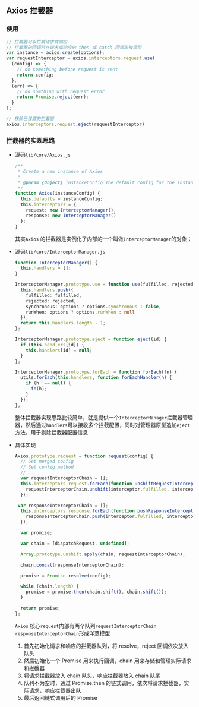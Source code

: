 ## Axios 拦截器

### 使用

```typescript
// 拦截器可以拦截请求或响应
// 拦截器的回调将在请求或响应的 then 或 catch 回调前被调用
var instance = axios.create(options);
var requestInterceptor = axios.interceptors.request.use(
  (config) => {
    // do something before request is sent
    return config;
  },
  (err) => {
    // do somthing with request error
    return Promise.reject(err);
  }
);

// 移除已设置的拦截器
axios.interceptors.request.eject(requestInterceptor)
```

### 拦截器的实现思路

- 源码`lib/core/Axios.js`

  ```typescript
  /**
   * Create a new instance of Axios
   *
   * @param {Object} instanceConfig The default config for the instance
   */
  function Axios(instanceConfig) {
    this.defaults = instanceConfig;
    this.interceptors = {
      request: new InterceptorManager(),
      response: new InterceptorManager()
    };
  }
  ```

  其实`Axios` 的拦截器是实例化了内部的一个叫做`InterceptorManager`的对象；

- 源码`lib/core/InterceptorManager.js`

  ```typescript
  function InterceptorManager() {
    this.handlers = [];
  }
  
  InterceptorManager.prototype.use = function use(fulfilled, rejected, options) {
    this.handlers.push({
      fulfilled: fulfilled,
      rejected: rejected,
      synchronous: options ? options.synchronous : false,
      runWhen: options ? options.runWhen : null
    });
    return this.handlers.length - 1;
  };
  
  InterceptorManager.prototype.eject = function eject(id) {
    if (this.handlers[id]) {
      this.handlers[id] = null;
    }
  };
  
  InterceptorManager.prototype.forEach = function forEach(fn) {
    utils.forEach(this.handlers, function forEachHandler(h) {
      if (h !== null) {
        fn(h);
      }
    });
  };
  ```

  整体拦截器实现思路比较简单，就是提供一个`InterceptorManager`拦截器管理器，然后通过`handlers`可以接收多个拦截配置，同时对管理器原型追加`eject`方法，用于剔除拦截器配置信息

- 具体实现

  ```typescript
  Axios.prototype.request = function request(config) {
    // Get merged config
    // Set config.method
    // ...
    var requestInterceptorChain = [];
    this.interceptors.request.forEach(function unshiftRequestInterceptors(interceptor) {
      requestInterceptorChain.unshift(interceptor.fulfilled, interceptor.rejected);
    });
  
   var responseInterceptorChain = [];
    this.interceptors.response.forEach(function pushResponseInterceptors(interceptor) {
      responseInterceptorChain.push(interceptor.fulfilled, interceptor.rejected);
    });
  
    var promise;
  
    var chain = [dispatchRequest, undefined];
  
    Array.prototype.unshift.apply(chain, requestInterceptorChain);
  
    chain.concat(responseInterceptorChain);
  
    promise = Promise.resolve(config);
  
    while (chain.length) {
      promise = promise.then(chain.shift(), chain.shift());
    }
  
    return promise;
  };
  ```

  `Axios` 核心`request`内部有两个队列`requestInterceptorChain` `responseInterceptorChain`形成洋葱模型

  1. 首先初始化请求和响应的拦截器队列，将 resolve，reject 回调依次放入队头
  2. 然后初始化一个 Promise 用来执行回调，chain 用来存储和管理实际请求和拦截器
  3. 将请求拦截器放入 chain 队头，响应拦截器放入 chain 队尾
  4. 队列不为空时，通过 Promise.then 的链式调用，依次将请求拦截器，实际请求，响应拦截器出队
  5. 最后返回链式调用后的 Promise